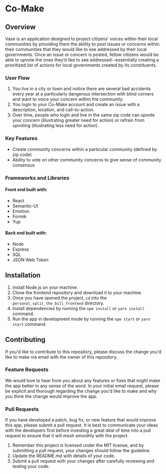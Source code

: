 # Co-Make

## Overview
Vase is an application designed to project citizens’ voices within their local communities by providing them the ability to post issues or concerns within their communities that they would like to see addressed by their local governments. Once an issue or concern is posted, fellow citizens would be able to upvote the ones they’d like to see addressed--essentially creating a prioritized list of actions for local governments created by its constituents.

### User Flow
1.  You live in a city or town and notice there are several bad accidents every year at a particularly dangerous intersection with blind corners and want to voice your concern within the community.
2.  You login to your Co-Make account and create an issue with a description, location, and call-to-action.
3.  Over time, people who login and live in the same zip code can upvote your concern (illustrating greater need for action) or refrain from upvoting (illustrating less need for action).

### Key Features
* Create community concerns within a particular community (defined by zip code)
* Ability to vote on other community concerns to give sense of community consensus

### Frameworks and Libraries
#### Front end built with:
* React
* Semantic-UI
* Emotion
* Formik
* Yup

#### Back end built with:
* Node
* Express
* SQL
* JSON Web Token

## Installation
1.  Install Node.js on your machine.
2.  Clone the frontend repository and download it to your machine.
3.  Once you have opened the project, `cd` into the `personal_split_the_bill_frontend` directory.
4.  Install dependencies by running the `npm install` or `yarn install` command.
5.  Run the app in development mode by running the `npm start` or `yarn start` command.

## Contributing
If you'd like to contribute to this repository, please discuss the change you'd like to make via email with the owner of this repository.

### Feature Requests
We would love to hear from you about any features or fixes that might make the app better in any sense of the word.  In your initial email request, please be explicit and thorough regarding the change you'd like to make and why you think the change would improve the app.

### Pull Requests
If you have developed a patch, bug fix, or new feature that would improve this app, please submit a pull request. It is best to communicate your ideas with the developers first before investing a great deal of time into a pull request to ensure that it will mesh smoothly with the project.

1.  Remember this project is licensed under the MIT license, and by submitting a pull request, your changes should follow the guideline.
2.  Update the README.md with details of your code.
3.  Submit a pull request with your changes after carefully reviewing and testing your code.
